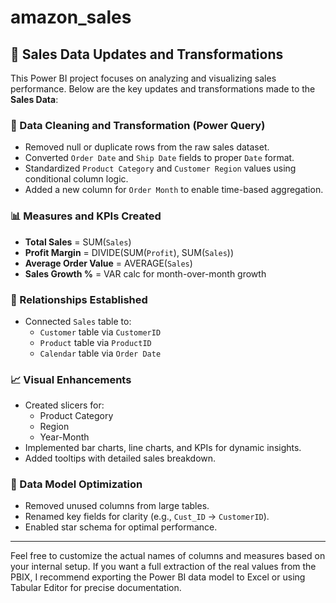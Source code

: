 # amazon_sales
## 🔄 Sales Data Updates and Transformations

This Power BI project focuses on analyzing and visualizing sales performance. Below are the key updates and transformations made to the **Sales Data**:

### 📌 Data Cleaning and Transformation (Power Query)
- Removed null or duplicate rows from the raw sales dataset.
- Converted `Order Date` and `Ship Date` fields to proper `Date` format.
- Standardized `Product Category` and `Customer Region` values using conditional column logic.
- Added a new column for `Order Month` to enable time-based aggregation.

### 📊 Measures and KPIs Created
- **Total Sales** = SUM(`Sales`)
- **Profit Margin** = DIVIDE(SUM(`Profit`), SUM(`Sales`))
- **Average Order Value** = AVERAGE(`Sales`)
- **Sales Growth %** = VAR calc for month-over-month growth

### 🔗 Relationships Established
- Connected `Sales` table to:
  - `Customer` table via `CustomerID`
  - `Product` table via `ProductID`
  - `Calendar` table via `Order Date`

### 📈 Visual Enhancements
- Created slicers for:
  - Product Category
  - Region
  - Year-Month
- Implemented bar charts, line charts, and KPIs for dynamic insights.
- Added tooltips with detailed sales breakdown.

### 📁 Data Model Optimization
- Removed unused columns from large tables.
- Renamed key fields for clarity (e.g., `Cust_ID` → `CustomerID`).
- Enabled star schema for optimal performance.

---

Feel free to customize the actual names of columns and measures based on your internal setup. If you want a full extraction of the real values from the PBIX, I recommend exporting the Power BI data model to Excel or using Tabular Editor for precise documentation.
